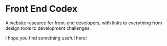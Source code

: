 # Front End Codex

A website resource for front-end developers, with links to everything from design tools to development challenges.

I hope you find something useful here!
